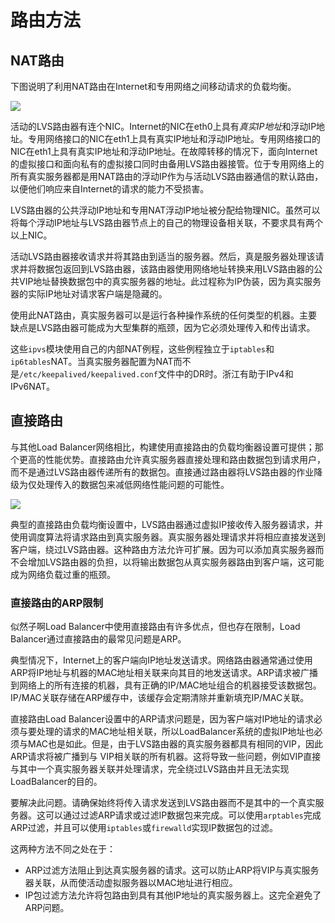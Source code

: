 # 路由方法



## NAT路由

下图说明了利用NAT路由在Internet和专用网络之间移动请求的负载均衡。

![](https://blog-image.nos-eastchina1.126.net/lvs-nat-routing.png)

活动的LVS路由器有连个NIC。Internet的NIC在eth0上具有*真实IP地址*和浮动IP地址。专用网络接口的NIC在eth1上具有真实IP地址和浮动IP地址。专用网络接口的NIC在eth1上具有真实IP地址和浮动IP地址。在故障转移的情况下，面向Internet的虚拟接口和面向私有的虚拟接口同时由备用LVS路由器接管。位于专用网络上的所有真实服务器都是用NAT路由的浮动IP作为与活动LVS路由器通信的默认路由，以便他们响应来自Internet的请求的能力不受损害。

LVS路由器的公共浮动IP地址和专用NAT浮动IP地址被分配给物理NIC。虽然可以将每个浮动IP地址与LVS路由器节点上的自己的物理设备相关联，不要求具有两个以上NIC。

活动LVS路由器接收请求并将其路由到适当的服务器。然后，真是服务器处理该请求并将数据包返回到LVS路由器，该路由器使用网络地址转换来用LVS路由器的公共VIP地址替换数据包中的真实服务器的地址。此过程称为IP伪装，因为真实服务器的实际IP地址对请求客户端是隐藏的。

使用此NAT路由，真实服务器可以是运行各种操作系统的任何类型的机器。主要缺点是LVS路由器可能成为大型集群的瓶颈，因为它必须处理传入和传出请求。

这些`ipvs`模块使用自己的内部NAT例程，这些例程独立于`iptables`和`ip6tables`NAT。当真实服务器配置为NAT而不是`/etc/keepalived/keepalived.conf`文件中的DR时。浙江有助于IPv4和IPv6NAT。

## 直接路由

与其他Load Balancer网络相比，构建使用直接路由的负载均衡器设置可提供；那个更高的性能优势。直接路由允许真实服务器直接处理和路由数据包到请求用户，而不是通过LVS路由器传递所有的数据包。直接通过路由器将LVS路由器的作业降级为仅处理传入的数据包来减低网络性能问题的可能性。

![](https://blog-image.nos-eastchina1.126.net/lvs-direct-routing.png)

典型的直接路由负载均衡设置中，LVS路由器通过虚拟IP接收传入服务器请求，并使用调度算法将请求路由到真实服务器。真实服务器处理请求并将相应直接发送到客户端，绕过LVS路由器。这种路由方法允许可扩展。因为可以添加真实服务器而不会增加LVS路由器的负担，以将输出数据包从真实服务器路由到客户端，这可能成为网络负载过重的瓶颈。

### 直接路由的ARP限制

似然子啊Load Balancer中使用直接路由有许多优点，但也存在限制，Load Balancer通过直接路由的最常见问题是ARP。

典型情况下，Internet上的客户端向IP地址发送请求。网络路由器通常通过使用ARP将IP地址与机器的MAC地址相关联来向其目的地发送请求。ARP请求被广播到网络上的所有连接的机器，具有正确的IP/MAC地址组合的机器接受该数据包。IP/MAC关联存储在ARP缓存中，该缓存会定期清除并重新填充IP/MAC关联。

直接路由Load Balancer设置中的ARP请求问题是，因为客户端对IP地址的请求必须与要处理的请求的MAC地址相关联，所以LoadBalancer系统的虚拟IP地址也必须与MAC也是如此。但是，由于LVS路由器的真实服务器都具有相同的VIP，因此ARP请求将被广播到与 VIP相关联的所有机器。这将导致一些问题，例如VIP直接与其中一个真实服务器关联并处理请求，完全绕过LVS路由并且无法实现LoadBalancer的目的。

要解决此问题。请确保始终将传入请求发送到LVS路由器而不是其中的一个真实服务器。这可以通过过滤ARP请求或过滤IP数据包来完成。可以使用`arptables`完成ARP过滤，并且可以使用`iptables`或`firewalld`实现IP数据包的过滤。

这两种方法不同之处在于：

- ARP过滤方法阻止到达真实服务器的请求。这可以防止ARP将VIP与真实服务器关联，从而使活动虚拟服务器以MAC地址进行相应。
- IP包过滤方法允许将包路由到具有其他IP地址的真实服务器上。这完全避免了ARP问题。
